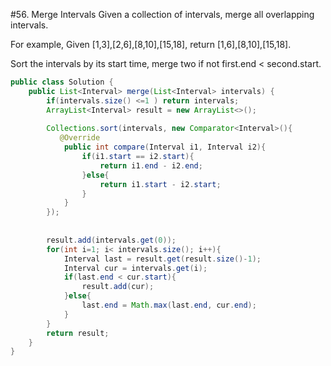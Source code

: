 #56. Merge Intervals
Given a collection of intervals, merge all overlapping intervals.

For example,
Given [1,3],[2,6],[8,10],[15,18],
return [1,6],[8,10],[15,18].

Sort the intervals by its start time, merge two if not first.end < second.start.

```java
public class Solution {
    public List<Interval> merge(List<Interval> intervals) {
        if(intervals.size() <=1 ) return intervals;
        ArrayList<Interval> result = new ArrayList<>();
        
        Collections.sort(intervals, new Comparator<Interval>(){
           @Override
            public int compare(Interval i1, Interval i2){
                if(i1.start == i2.start){
                    return i1.end - i2.end;
                }else{
                    return i1.start - i2.start;
                }
            }
        });
        
        
        result.add(intervals.get(0));
        for(int i=1; i< intervals.size(); i++){
            Interval last = result.get(result.size()-1);
            Interval cur = intervals.get(i);
            if(last.end < cur.start){
                result.add(cur);
            }else{
                last.end = Math.max(last.end, cur.end);
            }
        }
        return result;
    }
}
```
